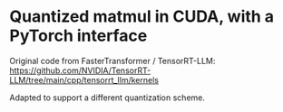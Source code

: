 # Quantized matmul in CUDA, with a PyTorch interface
Original code from FasterTransformer / TensorRT-LLM:
https://github.com/NVIDIA/TensorRT-LLM/tree/main/cpp/tensorrt_llm/kernels

Adapted to support a different quantization scheme.

